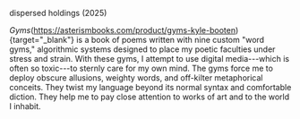 dispersed holdings (2025)

*Gyms*(https://asterismbooks.com/product/gyms-kyle-booten){target="_blank"} is a book of poems written with nine custom "word gyms," algorithmic systems designed to place my poetic faculties under stress and strain.  With these gyms, I attempt to use digital media---which is often so toxic---to sternly care for my own mind.  The gyms force me to deploy obscure allusions, weighty words, and off-kilter metaphorical conceits.  They twist my language beyond its normal syntax and comfortable diction.  They help me to pay close attention to works of art and to the world I inhabit.